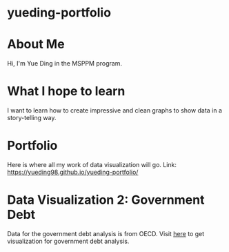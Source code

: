 # yueding-portfolio
# About Me
Hi, I'm Yue Ding in the MSPPM program. 

# What I hope to learn
I want to learn how to create impressive and clean graphs to show data in a story-telling way. 

# Portfolio
Here is where all my work of data visualization will go. Link: https://yueding98.github.io/yueding-portfolio/

# Data Visualization 2: Government Debt
Data for the government debt analysis is from OECD. Visit [here](dataviz2.md) to get visualization for government debt analysis.
